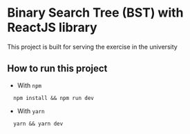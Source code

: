 # Binary Search Tree (BST) with ReactJS library

This project is built for serving the exercise in the university

## How to run this project

- With `npm`

```
  npm install && npm run dev
```

- With `yarn`

```
  yarn && yarn dev
```
